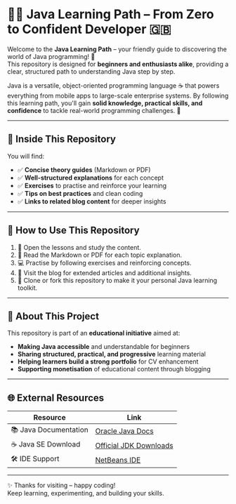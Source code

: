 # 👨‍💻 Java Learning Path – From Zero to Confident Developer 🇬🇧
Welcome to the **Java Learning Path** – your friendly guide to discovering the world of Java programming! 🌟  
This repository is designed for **beginners and enthusiasts alike**, providing a clear, structured path to understanding Java step by step.  

Java is a versatile, object-oriented programming language ☕ that powers everything from mobile apps to large-scale enterprise systems. By following this learning path, you'll gain **solid knowledge, practical skills, and confidence** to tackle real-world programming challenges. 🚀

---

## 📌 Inside This Repository

You will find:  

- ✅ **Concise theory guides** (Markdown or PDF)  
- ✅ **Well-structured explanations** for each concept  
- ✅ **Exercises** to practise and reinforce your learning  
- ✅ **Tips on best practices** and clean coding  
- ✅ **Links to related blog content** for deeper insights  

---

## 🧭 How to Use This Repository

1. 📁 Open the lessons and study the content.  
2. 📄 Read the Markdown or PDF for each topic explanation.  
3. 💻 Practise by following exercises and reinforcing concepts.  
4. 🔗 Visit the blog for extended articles and additional insights.  
5. 🚀 Clone or fork this repository to make it your personal Java learning toolkit.  

---

## 🤝 About This Project

This repository is part of an **educational initiative** aimed at:  

- **Making Java accessible** and understandable for beginners  
- **Sharing structured, practical, and progressive** learning material  
- **Helping learners build a strong portfolio** for CV enhancement  
- **Supporting monetisation** of educational content through blogging  

---

## 🌐 External Resources

| Resource | Link |
|----------|------|
| 📚 Java Documentation | [Oracle Java Docs](https://docs.oracle.com/en/java/) |
| ☕ Java SE Download | [Official JDK Downloads](https://www.oracle.com/java/technologies/javase-downloads.html) |
| 🛠️ IDE Support | [NetBeans IDE](https://netbeans.apache.org/download/index.html) |

---

✨ Thanks for visiting – happy coding!  
Keep learning, experimenting, and building your skills.
